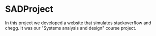 # SADProject
In this project we developed a website that simulates stackoverflow and chegg. It was our "Systems analysis and design" course project.
